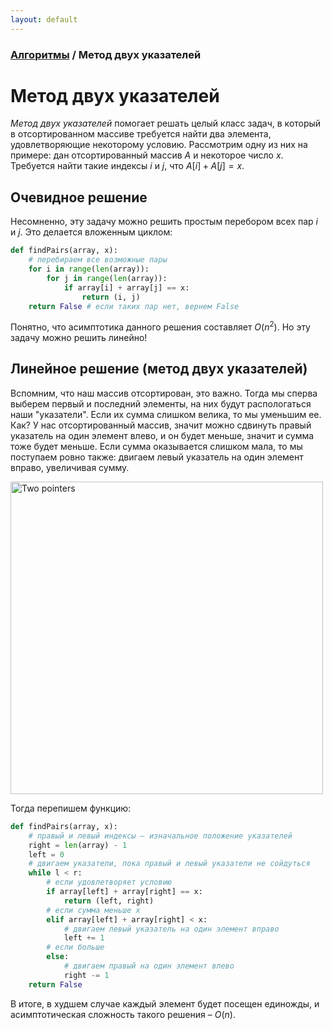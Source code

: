 ```yaml
---
layout: default
---
```


<script type="text/javascript" id="MathJax-script" async
  src="https://cdn.jsdelivr.net/npm/mathjax@3/es5/tex-mml-chtml.js">
</script>

<script>
  MathJax = {
    tex: {
      inlineMath: [['$', '$']]
    }
  };
</script>

### [Алгоритмы](index.md) / Метод двух указателей

# **Метод двух указателей**

*Метод двух указателей* помогает решать целый класс задач, в который в отсортированном массиве требуется найти два элемента, удовлетворяющие некоторому условию. Рассмотрим одну из них на примере: дан отсортированный массив $A$ и некоторое число $x$. Требуется найти такие индексы $i$ и $j$, что $A[i] + A[j] = x$.

## **Очевидное решение**

Несомненно, эту задачу можно решить простым перебором всех пар $i$ и $j$. Это делается вложенным циклом:

```py
def findPairs(array, x):
    # перебираем все возможные пары
    for i in range(len(array)):
        for j in range(len(array)):
            if array[i] + array[j] == x:
                return (i, j)
    return False # если таких пар нет, вернем False
```

Понятно, что асимптотика данного решения составляет $O(n^2)$. Но эту задачу можно решить линейно!

## **Линейное решение (метод двух указателей)**

Вспомним, что наш массив отсортирован, это важно. Тогда мы сперва выберем первый и последний элементы, на них будут распологаться наши "указатели". Если их сумма слишком велика, то мы уменьшим ее. Как? У нас отсортированный массив, значит можно сдвинуть правый указатель на один элемент влево, и он будет меньше, значит и сумма тоже будет меньше. Если сумма оказывается слишком мала, то мы поступаем ровно также: двигаем левый указатель на один элемент вправо, увеличивая сумму.

<img src="assets/two_pointers.png" alt="Two pointers" width="500"/>

Тогда перепишем функцию:

```py
def findPairs(array, x):
    # правый и левый индексы – изначальное положение указателей
    right = len(array) - 1
    left = 0
    # двигаем указатели, пока правый и левый указатели не сойдуться
    while l < r:
        # если удовлетворяет условию
        if array[left] + array[right] == x:
            return (left, right)
        # если сумма меньше x
        elif array[left] + array[right] < x:
            # двигаем левый указатель на один элемент вправо
            left += 1
        # если больше
        else:
            # двигаем правый на один элемент влево
            right -= 1
    return False
```

В итоге, в худшем случае каждый элемент будет посещен единожды, и асимптотическая сложность такого решения – $O(n)$.
